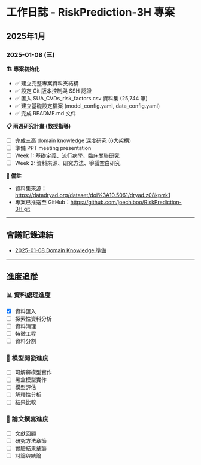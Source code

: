 # 工作日誌 - RiskPrediction-3H 專案

## 2025年1月

### 2025-01-08 (三)
**🏗️ 專案初始化**
- ✅ 建立完整專案資料夾結構
- ✅ 設定 Git 版本控制與 SSH 認證
- ✅ 匯入 SUA_CVDs_risk_factors.csv 資料集 (25,744 筆)
- ✅ 建立基礎設定檔案 (model_config.yaml, data_config.yaml)
- ✅ 完成 README.md 文件

**📋 兩週研究計畫 (教授指導)**
- [ ] 完成三高 domain knowledge 深度研究 (6大架構)
- [ ] 準備 PPT meeting presentation
- [ ] Week 1: 基礎定義、流行病學、臨床關聯研究
- [ ] Week 2: 資料來源、研究方法、爭議空白研究

**📝 備註**
- 資料集來源：https://datadryad.org/dataset/doi%3A10.5061/dryad.z08kprrk1
- 專案已推送至 GitHub：https://github.com/joechiboo/RiskPrediction-3H.git

---

## 會議記錄連結
- [2025-01-08 Domain Knowledge 準備](./meeting_notes/2025-01-08_domain_knowledge_prep.md)

---

## 進度追蹤

### 📊 資料處理進度
- [x] 資料匯入
- [ ] 探索性資料分析
- [ ] 資料清理
- [ ] 特徵工程
- [ ] 資料分割

### 🤖 模型開發進度
- [ ] 可解釋模型實作
- [ ] 黑盒模型實作
- [ ] 模型評估
- [ ] 解釋性分析
- [ ] 結果比較

### 📖 論文撰寫進度
- [ ] 文獻回顧
- [ ] 研究方法章節
- [ ] 實驗結果章節
- [ ] 討論與結論